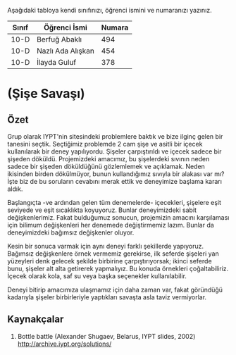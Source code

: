 

Aşağıdaki tabloya kendi sınıfınızı, öğrenci ismini ve numaranızı yazınız. 

Sınıf | Öğrenci İsmi  | Numara
-------|----------------|--------
10-D   | Berfuğ Abaklı | 494
10-D   | Nazlı Ada Alışkan | 454
10-D   | İlayda Guluf | 378

#  (Şişe Savaşı)
## Özet
Grup olarak IYPT'nin sitesindeki problemlere baktık ve bize ilginç gelen bir tanesini seçtik. Seçtiğimiz problemde 2 cam şişe ve asitli bir içecek kullanılarak bir deney yapılıyordu. Şişeler çarpıştırıldı ve içecek sadece bir şişeden döküldü. Projemizdeki amacımız, bu şişelerdeki sıvının neden sadece bir şişeden döküldüğünü gözlemlemek ve açıklamak. Neden ikisinden birden dökülmüyor, bunun kullandığımız sıvıyla bir alakası var mı? İşte biz de bu soruların cevabını merak ettik ve deneyimize başlama kararı aldık.

Başlangıçta -ve ardından gelen tüm denemelerde- içecekleri, şişelere eşit seviyede ve eşit sıcaklıkta koyuyoruz. Bunlar deneyimizdeki sabit değişkenlerimiz. Fakat bulduğumuz sonucun, projemizin amacını karşılaması için bilimum değişkenleri her denemede değiştirmemiz lazım. Bunlar da deneyimizdeki bağımsız değişkenler oluyor.

Kesin bir sonuca varmak için aynı deneyi farklı şekillerde yapıyoruz. Bağımsız değişkenlere örnek vermemiz gerekirse, ilk seferde şişeleri yan yüzeyleri denk gelecek şekilde birbirine çarpıştırıyorsak; ikinci seferde bunu, şişeler alt alta getirerek yapmalıyız. Bu konuda örnekleri çoğaltabiliriz. İçecek olarak kola, saf su veya başka seçenekler kullanılabilir.

Deneyi bitirip amacımıza ulaşmamız için daha zaman var, fakat göründüğü kadarıyla şişeler birbirleriyle yaptıkları savaşta asla taviz vermiyorlar.

## Kaynakçalar  
 1. Bottle battle (Alexander Shugaev, Belarus, IYPT slides, 2002)
 http://archive.iypt.org/solutions/
 

